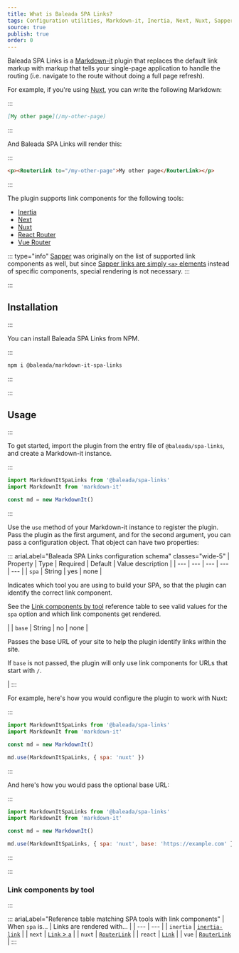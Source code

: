 ```yaml
---
title: What is Baleada SPA Links?
tags: Configuration utilities, Markdown-it, Inertia, Next, Nuxt, Sapper, React, Vue, Svelte
source: true
publish: true
order: 0
---
```


Baleada SPA Links is a [Markdown-it](https://markdown-it.github.io/) plugin that replaces the default link markup with markup that tells your single-page application to handle the routing (i.e. navigate to the route without doing a full page refresh).

For example, if you're using [Nuxt](https://nuxtjs.org), you can write the following Markdown:

:::
```md
[My other page](/my-other-page)
```
:::

And Baleada SPA Links will render this:

:::
```html
<p><RouterLink to="/my-other-page">My other page</RouterLink></p>
```
:::

The plugin supports link components for the following tools:
- [Inertia](https://inertiajs.com)
- [Next](https://nextjs.org)
- [Nuxt](https://nuxtjs.org)
- [React Router](https://reacttraining.com/react-router/)
- [Vue Router](https://router.vuejs.org/)

::: type="info"
[Sapper](https://sapper.svelte.dev) was originally on the list of supported link components as well, but since [Sapper links are simply `<a>` elements](https://sapper.svelte.dev/docs#Comparison_with_Next_js) instead of specific components, special rendering is not necessary.
:::


:::
## Installation
:::

You can install Baleada SPA Links from NPM.

:::
```bash
npm i @baleada/markdown-it-spa-links
```
:::


:::
## Usage
:::

To get started, import the plugin from the entry file of `@baleada/spa-links`, and create a Markdown-it instance.

:::
```js
import MarkdownItSpaLinks from '@baleada/spa-links'
import MarkdownIt from 'markdown-it'

const md = new MarkdownIt()
```
:::

Use the `use` method of your Markdown-it instance to register the plugin. Pass the plugin as the first argument, and for the second argument, you can pass a configuration object. That object can have two properties:

::: ariaLabel="Baleada SPA Links configuration schema" classes="wide-5"
| Property | Type | Required | Default | Value description |
| --- | --- | --- | --- | --- |
| `spa` | String | yes | none | <p>Indicates which tool you are using to build your SPA, so that the plugin can identify the correct link component.</p><p>See the [Link components by tool](#Link-components-by-tool) reference table to see valid values for the `spa` option and which link components get rendered.</p> |
| `base` | String | no | none | <p>Passes the base URL of your site to help the plugin identify links within the site.</p><p>If `base` is not passed, the plugin will only use link components for URLs that start with `/`.</p> |
:::

For example, here's how you would configure the plugin to work with Nuxt:

:::
```js
import MarkdownItSpaLinks from '@baleada/spa-links'
import MarkdownIt from 'markdown-it'

const md = new MarkdownIt()

md.use(MarkdownItSpaLinks, { spa: 'nuxt' })
```
:::

And here's how you would pass the optional base URL:

:::
```js
import MarkdownItSpaLinks from '@baleada/spa-links'
import MarkdownIt from 'markdown-it'

const md = new MarkdownIt()

md.use(MarkdownItSpaLinks, { spa: 'nuxt', base: 'https://example.com' })
```
:::


:::
### Link components by tool
:::

::: ariaLabel="Reference table matching SPA tools with link components"
| When `spa` is... | Links are rendered with... |
| --- | --- |
| `inertia` | [`inertia-link`](https://inertiajs.com/links#top) |
| `next` | [`Link` > `a`](https://nextjs.org/docs#with-link) |
| `nuxt` | [`RouterLink`](https://nuxtjs.org/api/components-nuxt-link#the-lt-nuxt-link-gt-component) |
| `react` | [`Link`](https://reacttraining.com/react-router/web/api/Link) |
| `vue` | [`RouterLink`](https://router.vuejs.org/api/#router-link) |
:::
